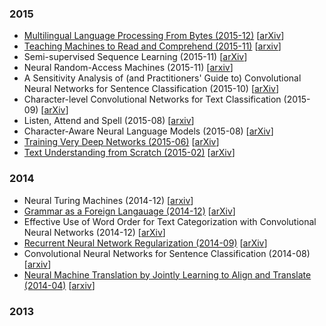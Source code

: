 
### 2015

- [Multilingual Language Processing From Bytes (2015-12)](multilingual-language-processing-from-bytes.md) [[arXiv](http://arxiv.org/abs/1512.00103)]
- [Teaching Machines to Read and Comprehend (2015-11)](teaching-machines-to-read-and-comprehend.md) [[arxiv](http://arxiv.org/abs/1506.03340)]
- Semi-supervised Sequence Learning (2015-11) [[arXiv](http://arxiv.org/abs/1511.01432)]
- Neural Random-Access Machines (2015-11) [[arxiv](http://arxiv.org/abs/1511.06392)]
- A Sensitivity Analysis of (and Practitioners' Guide to) Convolutional Neural Networks for Sentence Classification (2015-10) [[arXiv](http://arxiv.org/abs/1510.03820)]
- Character-level Convolutional Networks for Text Classification (2015-09) [[arXiv](http://arxiv.org/abs/1509.01626)]
- Listen, Attend and Spell (2015-08) [[arxiv](http://arxiv.org/abs/1508.01211)]
- Character-Aware Neural Language Models (2015-08) [[arXiv](http://arxiv.org/abs/1508.06615)]
- [Training Very Deep Networks (2015-06)](training-very-deep-networks.md) [[arXiv](http://arxiv.org/abs/1507.06228)]
- [Text Understanding from Scratch (2015-02)](text-understanding-from-scratch.md) [[arXiv](http://arxiv.org/abs/1502.01710)]

### 2014

- Neural Turing Machines (2014-12) [[arxiv](http://arxiv.org/abs/1410.5401)]
- [Grammar as a Foreign Langauage (2014-12)](grammar-as-a-foreign-language.md) [[arXiv](http://arxiv.org/abs/1412.7449)]
- Effective Use of Word Order for Text Categorization with Convolutional Neural Networks (2014-12) [[arXiv](http://arxiv.org/abs/1412.1058v1)]
- [Recurrent Neural Network Regularization (2014-09)](rnn-regularization.md) [[arXiv](http://arxiv.org/abs/1409.2329)]
- Convolutional Neural Networks for Sentence Classification (2014-08) [[arxiv](http://arxiv.org/abs/1408.5882)]
- [Neural Machine Translation by Jointly Learning to Align and Translate (2014-04)](nmt-jointly-learning-to-align-and-translate.md) [[arxiv](http://arxiv.org/abs/1409.0473)]


### 2013


